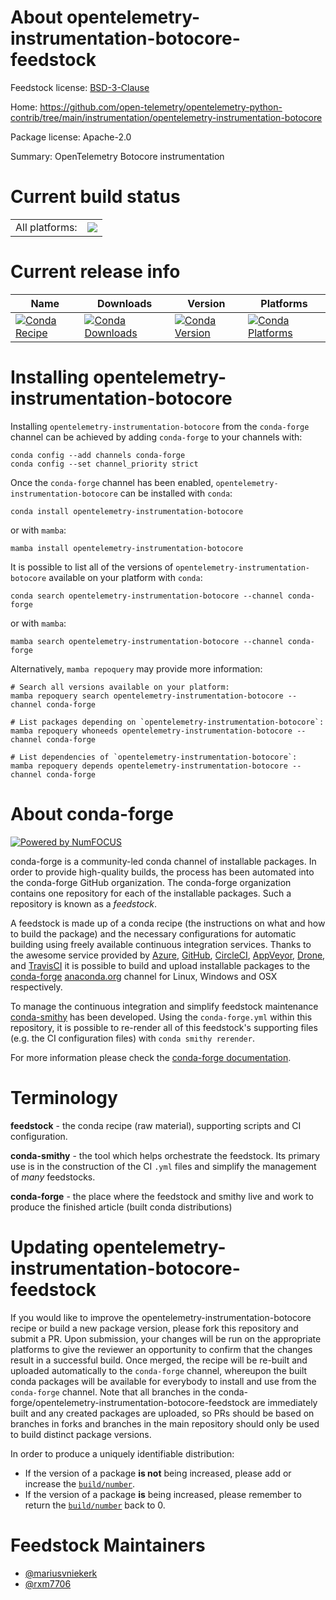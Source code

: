 About opentelemetry-instrumentation-botocore-feedstock
======================================================

Feedstock license: [BSD-3-Clause](https://github.com/conda-forge/opentelemetry-instrumentation-botocore-feedstock/blob/main/LICENSE.txt)

Home: https://github.com/open-telemetry/opentelemetry-python-contrib/tree/main/instrumentation/opentelemetry-instrumentation-botocore

Package license: Apache-2.0

Summary: OpenTelemetry Botocore instrumentation

Current build status
====================


<table><tr><td>All platforms:</td>
    <td>
      <a href="https://dev.azure.com/conda-forge/feedstock-builds/_build/latest?definitionId=13866&branchName=main">
        <img src="https://dev.azure.com/conda-forge/feedstock-builds/_apis/build/status/opentelemetry-instrumentation-botocore-feedstock?branchName=main">
      </a>
    </td>
  </tr>
</table>

Current release info
====================

| Name | Downloads | Version | Platforms |
| --- | --- | --- | --- |
| [![Conda Recipe](https://img.shields.io/badge/recipe-opentelemetry--instrumentation--botocore-green.svg)](https://anaconda.org/conda-forge/opentelemetry-instrumentation-botocore) | [![Conda Downloads](https://img.shields.io/conda/dn/conda-forge/opentelemetry-instrumentation-botocore.svg)](https://anaconda.org/conda-forge/opentelemetry-instrumentation-botocore) | [![Conda Version](https://img.shields.io/conda/vn/conda-forge/opentelemetry-instrumentation-botocore.svg)](https://anaconda.org/conda-forge/opentelemetry-instrumentation-botocore) | [![Conda Platforms](https://img.shields.io/conda/pn/conda-forge/opentelemetry-instrumentation-botocore.svg)](https://anaconda.org/conda-forge/opentelemetry-instrumentation-botocore) |

Installing opentelemetry-instrumentation-botocore
=================================================

Installing `opentelemetry-instrumentation-botocore` from the `conda-forge` channel can be achieved by adding `conda-forge` to your channels with:

```
conda config --add channels conda-forge
conda config --set channel_priority strict
```

Once the `conda-forge` channel has been enabled, `opentelemetry-instrumentation-botocore` can be installed with `conda`:

```
conda install opentelemetry-instrumentation-botocore
```

or with `mamba`:

```
mamba install opentelemetry-instrumentation-botocore
```

It is possible to list all of the versions of `opentelemetry-instrumentation-botocore` available on your platform with `conda`:

```
conda search opentelemetry-instrumentation-botocore --channel conda-forge
```

or with `mamba`:

```
mamba search opentelemetry-instrumentation-botocore --channel conda-forge
```

Alternatively, `mamba repoquery` may provide more information:

```
# Search all versions available on your platform:
mamba repoquery search opentelemetry-instrumentation-botocore --channel conda-forge

# List packages depending on `opentelemetry-instrumentation-botocore`:
mamba repoquery whoneeds opentelemetry-instrumentation-botocore --channel conda-forge

# List dependencies of `opentelemetry-instrumentation-botocore`:
mamba repoquery depends opentelemetry-instrumentation-botocore --channel conda-forge
```


About conda-forge
=================

[![Powered by
NumFOCUS](https://img.shields.io/badge/powered%20by-NumFOCUS-orange.svg?style=flat&colorA=E1523D&colorB=007D8A)](https://numfocus.org)

conda-forge is a community-led conda channel of installable packages.
In order to provide high-quality builds, the process has been automated into the
conda-forge GitHub organization. The conda-forge organization contains one repository
for each of the installable packages. Such a repository is known as a *feedstock*.

A feedstock is made up of a conda recipe (the instructions on what and how to build
the package) and the necessary configurations for automatic building using freely
available continuous integration services. Thanks to the awesome service provided by
[Azure](https://azure.microsoft.com/en-us/services/devops/), [GitHub](https://github.com/),
[CircleCI](https://circleci.com/), [AppVeyor](https://www.appveyor.com/),
[Drone](https://cloud.drone.io/welcome), and [TravisCI](https://travis-ci.com/)
it is possible to build and upload installable packages to the
[conda-forge](https://anaconda.org/conda-forge) [anaconda.org](https://anaconda.org/)
channel for Linux, Windows and OSX respectively.

To manage the continuous integration and simplify feedstock maintenance
[conda-smithy](https://github.com/conda-forge/conda-smithy) has been developed.
Using the ``conda-forge.yml`` within this repository, it is possible to re-render all of
this feedstock's supporting files (e.g. the CI configuration files) with ``conda smithy rerender``.

For more information please check the [conda-forge documentation](https://conda-forge.org/docs/).

Terminology
===========

**feedstock** - the conda recipe (raw material), supporting scripts and CI configuration.

**conda-smithy** - the tool which helps orchestrate the feedstock.
                   Its primary use is in the construction of the CI ``.yml`` files
                   and simplify the management of *many* feedstocks.

**conda-forge** - the place where the feedstock and smithy live and work to
                  produce the finished article (built conda distributions)


Updating opentelemetry-instrumentation-botocore-feedstock
=========================================================

If you would like to improve the opentelemetry-instrumentation-botocore recipe or build a new
package version, please fork this repository and submit a PR. Upon submission,
your changes will be run on the appropriate platforms to give the reviewer an
opportunity to confirm that the changes result in a successful build. Once
merged, the recipe will be re-built and uploaded automatically to the
`conda-forge` channel, whereupon the built conda packages will be available for
everybody to install and use from the `conda-forge` channel.
Note that all branches in the conda-forge/opentelemetry-instrumentation-botocore-feedstock are
immediately built and any created packages are uploaded, so PRs should be based
on branches in forks and branches in the main repository should only be used to
build distinct package versions.

In order to produce a uniquely identifiable distribution:
 * If the version of a package **is not** being increased, please add or increase
   the [``build/number``](https://docs.conda.io/projects/conda-build/en/latest/resources/define-metadata.html#build-number-and-string).
 * If the version of a package **is** being increased, please remember to return
   the [``build/number``](https://docs.conda.io/projects/conda-build/en/latest/resources/define-metadata.html#build-number-and-string)
   back to 0.

Feedstock Maintainers
=====================

* [@mariusvniekerk](https://github.com/mariusvniekerk/)
* [@rxm7706](https://github.com/rxm7706/)


